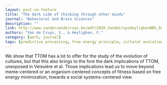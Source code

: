 ```yaml
---
layout: post-no-feature
title: "The dark side of thinking through other minds"
journal: "Behavioral and Brain Sciences"
description: ""
link: http://www.sandervandecruys.be/pdf/2020_VandeCruysHeylighenBBS_Dark_side.pdf
authors: "Van de Cruys, S., & Heylighen, F."
category: [work, journal]
tags: [predictive processing, free energy principle, cultural evolution]
---
```


We show that TTOM has a lot to offer for the study of the evolution of cultures, but that this also brings to the fore the dark implications of TTOM, unexposed in Veissière et al. Those implications lead us to move beyond meme-centered or an organism-centered concepts of fitness based on free energy minimization, towards a social systems-centered view.

